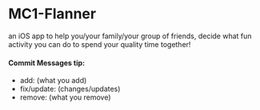 # MC1-Flanner

an iOS app to help you/your family/your group of friends, decide what fun activity you can do to spend your quality time together!


#### Commit Messages tip:
- add: (what you add)
- fix/update: (changes/updates)
- remove: (what you remove)

